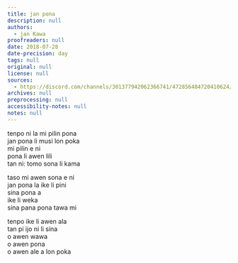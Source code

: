 ```yaml
---
title: jan pona
description: null
authors:
  - jan Kawa
proofreaders: null
date: 2018-07-28
date-precision: day
tags: null
original: null
license: null
sources:
  - https://discord.com/channels/301377942062366741/472856484720410624/472856713003925505
archives: null
preprocessing: null
accessibility-notes: null
notes: null
---
```


tenpo ni la mi pilin pona  \
jan pona li musi lon poka  \
mi pilin e ni  \
pona li awen lili  \
tan ni: tomo sona li kama

taso mi awen sona e ni  \
jan pona la ike li pini  \
sina pona a  \
ike li weka  \
sina pana pona tawa mi

tenpo ike li awen ala  \
tan pi ijo ni li sina  \
o awen wawa  \
o awen pona  \
o awen ale a lon poka
